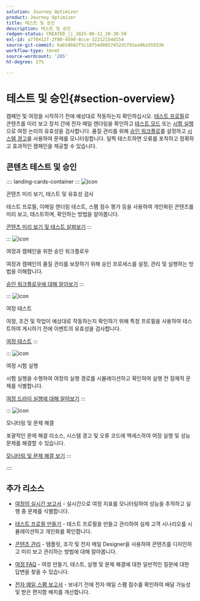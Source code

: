 ```yaml
---
solution: Journey Optimizer
product: Journey Optimizer
title: 테스트 및 승인
description: 테스트 및 승인
redpen-status: CREATED_||_2025-08-11_20-30-59
exl-id: a770412f-2f80-459d-8cce-32212154d154
source-git-commit: 6ab58b82f5c18f54d8857452d1f91ea96a55933b
workflow-type: tm+mt
source-wordcount: '285'
ht-degree: 27%

---
```


# 테스트 및 승인{#section-overview}

캠페인 및 여정을 시작하기 전에 예상대로 작동하는지 확인하십시오. [테스트 프로필](../using/content-management/test-profiles.md)로 콘텐츠를 미리 보고 장치 간에 전자 메일 렌더링을 확인하고 [테스트 모드](../using/building-journeys/testing-the-journey.md) 또는 [시험 실행](../using/building-journeys/journey-dry-run.md)으로 여정 논리의 유효성을 검사합니다. 품질 관리를 위해 [승인 워크플로](../using/test-approve/gs-approval.md)를 설정하고 [시스템 경고](../using/reports/alerts.md)를 사용하여 문제를 모니터링합니다. 일찍 테스트하면 오류를 포착하고 정확하고 효과적인 캠페인을 제공할 수 있습니다.

## 콘텐츠 테스트 및 승인

:::: landing-cards-container
:::
![icon](https://cdn.experienceleague.adobe.com/icons/list-check.svg)

콘텐츠 미리 보기, 테스트 및 유효성 검사

테스트 프로필, 이메일 렌더링 테스트, 스팸 점수 평가 등을 사용하여 개인화된 콘텐츠를 미리 보고, 테스트하며, 확인하는 방법을 알아봅니다.

[콘텐츠 미리 보기 및 테스트 살펴보기](preview-test-landing-page.md)
:::

:::
![icon](https://cdn.experienceleague.adobe.com/icons/shield-halved.svg)

여정과 캠페인을 위한 승인 워크플로우

여정과 캠페인의 품질 관리를 보장하기 위해 승인 프로세스를 설정, 관리 및 실행하는 방법을 이해합니다.

[승인 워크플로우에 대해 알아보기](approve-landing-page.md)
:::

:::
![icon](https://cdn.experienceleague.adobe.com/icons/bullseye.svg)

여정 테스트

여정, 조건 및 작업이 예상대로 작동하는지 확인하기 위해 특정 프로필을 사용하여 테스트하여 게시하기 전에 이벤트의 유효성을 검사합니다.

[여정 테스트](../using/building-journeys/testing-the-journey.md)
:::

:::
![icon](https://cdn.experienceleague.adobe.com/icons/code-branch.svg)

여정 시험 실행

시험 실행을 수행하여 여정의 실행 경로를 시뮬레이션하고 확인하여 실행 전 잠재적 문제를 식별합니다.

[여정 드라이 실행에 대해 알아보기](../using/building-journeys/journey-dry-run.md)
:::

:::
![icon](https://cdn.experienceleague.adobe.com/icons/chart-line.svg)

모니터링 및 문제 해결

포괄적인 문제 해결 리소스, 시스템 경고 및 오류 코드에 액세스하여 여정 실행 및 성능 문제를 해결할 수 있습니다.

[모니터링 및 문제 해결 보기](troubleshoot-journey-landing-page.md)
:::

::::

## 추가 리소스

* [여정의 실시간 보고서](../using/building-journeys/report-journey.md) - 실시간으로 여정 지표를 모니터링하여 성능을 추적하고 실행 중 문제를 식별합니다.

* [테스트 프로필 만들기](../using/audience/creating-test-profiles.md) - 테스트 프로필을 만들고 관리하여 실제 고객 시나리오를 시뮬레이션하고 개인화를 확인합니다.

* [콘텐츠 관리](content-management-landing-page.md) - 템플릿, 조각 및 전자 메일 Designer을 사용하여 콘텐츠를 디자인하고 미리 보고 관리하는 방법에 대해 알아봅니다.

* [여정 FAQ](../using/building-journeys/journey-faq.md) - 여정 만들기, 테스트, 실행 및 문제 해결에 대한 일반적인 질문에 대한 답변을 찾을 수 있습니다.

* [전자 메일 스팸 보고서](../using/content-management/spam-report.md) - 보내기 전에 전자 메일 스팸 점수를 확인하여 배달 가능성 및 받은 편지함 배치를 개선합니다.
